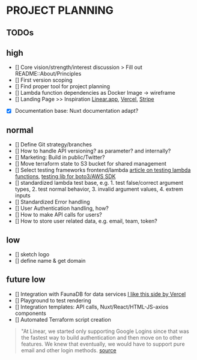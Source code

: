 # PROJECT PLANNING

## TODOs

## high
- [] Core vision/strength/interest discussion > Fill out README::About/Principles
- [] First version scoping
- [] Find proper tool for project planning
- [] Lambda function dependencies as Docker Image -> wireframe
- [] Landing Page >> Inspiration [Linear.app](https://linear.app/), [Vercel](https://vercel.com/), [Stripe](https://stripe.com/en-sg)
- [x] Documentation base: Nuxt documentation adapt?


## normal
- [] Define Git strategy/branches
- [] How to handle API versioning? as parameter? and internally?
- [] Marketing: Build in public/Twitter?
- [] Move terraform state to S3 bucket for shared management
- [] Select testing frameworks frontend/lambda [article on testing lambda functions](https://towardsdatascience.com/how-i-write-meaningful-tests-for-aws-lambda-functions-f009f0a9c587), [testing lib for boto3/AWS SDK](http://docs.getmoto.org/en/latest/)
- [] standardized lambda test base, e.g. 1. test false/correct argument types, 2. test normal behavior, 3. invalid argument values, 4. extrem inputs
- [] Standardized Error handling
- [] User Authentication handling, how?
- [] How to make API calls for users?
- [] How to store user related data, e.g. email, team, token?



## low
- [] sketch logo
- [] define name & get domain

## future low
- [] Integration with FaunaDB for data services [I like this side by Vercel](https://vercel.com/integrations/datadog-logs)
- [] Playground to test rendering
- [] Integration templates: API calls, Nuxt/React/HTML-JS-axios components
- [] Automated Terraform script creation



> "At Linear, we started only supporting Google Logins since that was the fastest way to build authentication and then move on to other features. We knew that eventually, we would have to support pure email and other login methods.
[source](https://medium.com/linear-app/building-at-the-early-stage-e79e696341db)
